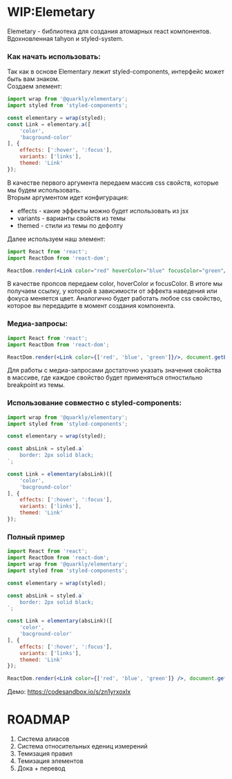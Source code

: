 # WIP:Elemetary

Elemetary - библиотека для создания атомарных react компонентов.
Вдохновленная tahyon и styled-system.

### Как начать использовать:
Так как в основе Elementary лежит styled-components, интерфейс может быть вам знаком. <br>
Создаем элемент:
```jsx
import wrap from '@quarkly/elementary';
import styled from 'styled-components';

const elementary = wrap(styled);
const Link = elementary.a([
    'color',
    'bacground-color'
], {
    effects: [':hover', ':focus'],
    variants: ['links'],
    themed: 'Link'
});
```
В качестве первого аргумента передаем массив css свойств, которые мы будем использовать.<br>
Вторым аргументом идет конфигурация:
- effects - какие эффекты можно будет использовать из jsx
- variants - варианты свойств из темы
- themed - стили из темы по дефолту

Далее иcпользуем наш элемент:
```jsx
import React from 'react';
import ReactDom from 'react-dom';

ReactDom.render(<Link color="red" hoverColor="blue" focusColor="green"/>, document.getElementById('root');
```
В качестве пропсов передаем color, hoverColor и focusColor. В итоге мы получаем ссылку, у которой в зависимости от эффекта наведения или фокуса меняется цвет. Аналогично будет работать любое css свойство, которое вы передадите в момент создания компонента.

### Медиа-запросы:
```jsx
import React from 'react';
import ReactDom from 'react-dom';

ReactDom.render(<Link color={['red', 'blue', 'green']}/>, document.getElementById('root')
```
Для работы с медиа-запросами достаточно указать значения свойства в массиве, где каждое свойство будет применяться отностильно breakpoint из темы. <br>

### Использование совместно с styled-components:
```jsx
import wrap from '@quarkly/elementary';
import styled from 'styled-components';

const elementary = wrap(styled);

const absLink = styled.a`
    border: 2px solid black;
`;

const Link = elementary(absLink)([
    'color',
    'bacground-color'
], {
    effects: [':hover', ':focus'],
    variants: ['links'],
    themed: 'Link'
});
```

### Полный пример

```jsx
import React from 'react';
import ReactDom from 'react-dom';
import wrap from '@quarkly/elementary';
import styled from 'styled-components';

const elementary = wrap(styled);

const absLink = styled.a`
    border: 2px solid black;
`;

const Link = elementary(absLink)([
    'color',
    'bacground-color'
], {
    effects: [':hover', ':focus'],
    variants: ['links'],
    themed: 'Link'
});

ReactDom.render(<Link color={['red', 'blue', 'green']} />, document.getElementById('root')
```

Демо: https://codesandbox.io/s/zn1yrxoxlx

# ROADMAP

1. Система алиасов
2. Система относительных едениц измерений
3. Темизация правил
4. Темизация элементов
5. Дока + перевод